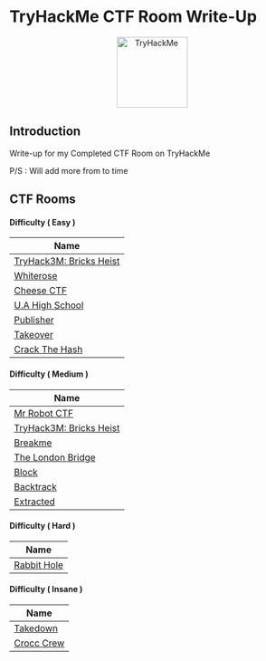 # TryHackMe CTF Room Write-Up

<p align="center">
    <img src="https://www.student-circuit.com/wp-content/uploads/sites/54/2019/03/THMlogo.png" height="125" alt="TryHackMe">
</p>

## Introduction 

Write-up for my Completed CTF Room on TryHackMe

P/S : Will add more from to time

## CTF Rooms

#### Difficulty ( Easy )

| Name         |
| ------------ | 
| [TryHack3M: Bricks Heist](Difficulty/Easy/TryHack3M-Bricks-Heist.md) |
| [Whiterose](Difficulty/Easy/README.md#whiterose) |
| [Cheese CTF](Difficulty/Easy/README.md#cheese-ctf) |
| [U.A High School](Difficulty/Easy/README.md#ua-high-school) |
| [Publisher](Difficulty/Easy/README.md#publisher) |
| [Takeover](Difficulty/Easy/README.md#takeover) |
| [Crack The Hash](Difficulty/Easy/README.md#crack-the-hash) |

#### Difficulty ( Medium )

| Name         |
| ------------ | 
| [Mr Robot CTF](Difficulty/Medium/README.md#mr-robot-ctf) |
| [TryHack3M: Bricks Heist](Difficulty/Medium/README.md#tryhackem-brick-heist) |
| [Breakme](Difficulty/Medium/README.md#breakme) |
| [The London Bridge](Difficulty/Medium/README.md#the-london-bridge) |
| [Block](Difficulty/Medium/README.md#block) |
| [Backtrack](Difficulty/Hard/README.md#backtrack) |
| [Extracted](Difficulty/Hard/README.md#extracted) |

#### Difficulty ( Hard )

| Name         |
| ------------ | 
| [Rabbit Hole](Difficulty/Hard/README.md#rabbit-hole) |


#### Difficulty ( Insane )

| Name         |
| ------------ | 
| [Takedown](Difficulty/Insane/README.md#takedown) |
| [Crocc Crew](Difficulty/Insane/README.md#crocc-crew) |
